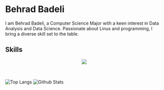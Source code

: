 
# Behrad Badeli
I am Behrad Badeli, a Computer Science Major with a keen interest in Data Analysis and Data Science. Passionate about Linux and programming, I bring a diverse skill set to the table. 

## Skills
<p align="center">
  <a href="https://skillicons.dev">
    <img src="https://skillicons.dev/icons?i=python,nix,cpp,md,linux,neovim,sklearn,obsidian,git,godot" />
  </a>
</p>

<br><br>
![Top Langs](https://github-readme-stats.vercel.app/api/top-langs/?username=L0L1P0P1&show_icons=true&theme=gruvbox&bg_color=00000000&layout=donut)
![Github Stats](https://github-readme-stats.vercel.app/api?username=L0L1P0P1&show_icons=true&theme=gruvbox&bg_color=00000000)
